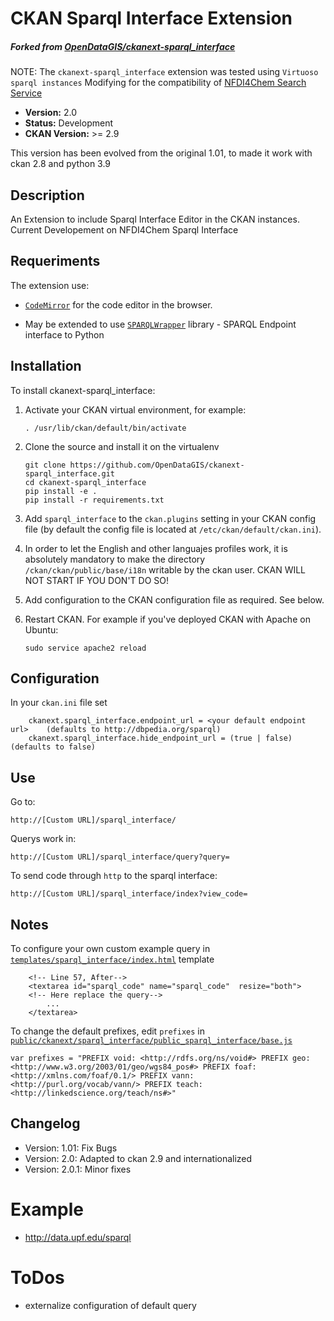 # CKAN Sparql Interface Extension
##### Forked from [OpenDataGIS/ckanext-sparql_interface](https://github.com/OpenDataGIS/ckanext-sparql_interface)

NOTE: The ``ckanext-sparql_interface`` extension was tested using ``Virtuoso sparql instances``
Modifying for the compatibility of [NFDI4Chem Search Service](https://search.nfdi4chem.de/)

- **Version:** 2.0
- **Status:** Development
- **CKAN Version:** >= 2.9

This version has been evolved from the original 1.01, to made it work with ckan 2.8 and python 3.9

## Description

An Extension to include Sparql Interface Editor in the CKAN instances.
Current Developement on NFDI4Chem Sparql Interface 
## Requeriments
The extension use:

- [`CodeMirror`](http://codemirror.net/) for the code editor in the browser.

- May be extended to use [`SPARQLWrapper`](http://sparql-wrapper.sourceforge.net/) library - SPARQL Endpoint interface to Python

## Installation

To install ckanext-sparql_interface:

1. Activate your CKAN virtual environment, for example:

     `. /usr/lib/ckan/default/bin/activate`

2. Clone the source and install it on the virtualenv

    ```
    git clone https://github.com/OpenDataGIS/ckanext-sparql_interface.git
    cd ckanext-sparql_interface
    pip install -e .
	pip install -r requirements.txt
    ```

3. Add `sparql_interface` to the `ckan.plugins` setting in your CKAN
   config file (by default the config file is located at
   `/etc/ckan/default/ckan.ini`).
   
4. In order to let the English and other languajes profiles work, it is 
   absolutely mandatory to make the directory `/ckan/ckan/public/base/i18n`
   writable by the ckan user. CKAN WILL NOT START IF YOU DON'T DO SO!
   
5. Add configuration to the CKAN configuration file as required. See below.
   
6. Restart CKAN. For example if you've deployed CKAN with Apache on Ubuntu:

     `sudo service apache2 reload`
  
## Configuration

In your ``ckan.ini`` file set 
```
	ckanext.sparql_interface.endpoint_url = <your default endpoint url>    (defaults to http://dbpedia.org/sparql)
	ckanext.sparql_interface.hide_endpoint_url = (true | false)    (defaults to false)
```
  
## Use
Go to:

    http://[Custom URL]/sparql_interface/

Querys work in:

	http://[Custom URL]/sparql_interface/query?query=

To send code through ``http`` to the sparql interface:

	http://[Custom URL]/sparql_interface/index?view_code=

## Notes

To configure your own custom example query in [`templates/sparql_interface/index.html`](ckanext/sparql_interface/templates/sparql_interface/index.html) template 

```
	<!-- Line 57, After-->
	<textarea id="sparql_code" name="sparql_code"  resize="both">
	<!-- Here replace the query-->
	    ...
	</textarea>
```

To change the default prefixes, edit `prefixes` in [`public/ckanext/sparql_interface/public_sparql_interface/base.js`](ckanext/sparql_interface/public/ckanext/sparql_interface/public_sparql_interface/base.js)
```
var prefixes = "PREFIX void: <http://rdfs.org/ns/void#> PREFIX geo: <http://www.w3.org/2003/01/geo/wgs84_pos#> PREFIX foaf: <http://xmlns.com/foaf/0.1/> PREFIX vann: <http://purl.org/vocab/vann/> PREFIX teach: <http://linkedscience.org/teach/ns#>"
```

  
## Changelog

- Version: 1.01: Fix Bugs 
- Version: 2.0: Adapted to ckan 2.9 and internationalized
- Version: 2.0.1: Minor fixes

Example
=======

- http://data.upf.edu/sparql


ToDos
=====

* externalize configuration of default query